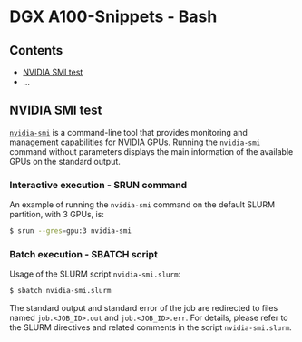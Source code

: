 # DGX A100-Snippets - Bash

## Contents
* [NVIDIA SMI test](#nvidia-smi-test)
* ...

## NVIDIA SMI test

[`nvidia-smi`](https://docs.nvidia.com/deploy/nvidia-smi/index.html) is a command-line tool that provides monitoring and management capabilities for NVIDIA GPUs.
Running the `nvidia-smi` command without parameters displays the main information of the available GPUs on the standard output.

### Interactive execution - SRUN command

An example of running the `nvidia-smi` command on the default SLURM partition, with 3 GPUs, is:

```bash
$ srun --gres=gpu:3 nvidia-smi
```

### Batch execution - SBATCH script

Usage of the SLURM script `nvidia-smi.slurm`:

```bash
$ sbatch nvidia-smi.slurm
```

The standard output and standard error of the job are redirected to files named `job.<JOB_ID>.out` and `job.<JOB_ID>.err`. 
For details, please refer to the SLURM directives and related comments in the script `nvidia-smi.slurm`.

